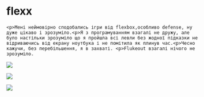 # flexx
<!DOCTYPE html>    
<html lang="en">    
<head>    
    <meta charset="UTF-8">    
    <meta http-equiv="X-UA-Compatible" content="IE=edge">    
    <meta name="viewport" content="width=device-width, initial-scale=1.0">    
    <title>News</title>    
</head>    
<body>    
       
    <p>Мені неймовірно сподобались ігри від flexbox,особливо defense, ну дуже цікаво і зрозуміло.<p>Я з програмуванням взагалі не дружу, але було настільки зрозуміло що я пройшла всі левли без жодної підказки не відриваючись від екрану ноутбука і не помітила як плинув час.<p>Чесно кажучи, без перебільшення, я в захваті. <p>Flukeout взагалі нічого не зрозуміло.  
         
<p><img src="https://www.imgonline.com.ua/result_img/imgonline-com-ua-Resize-VIZk0d1jUYL.jpg"> 
  <p><img src="https://www.imgonline.com.ua/result_img/imgonline-com-ua-Resize-Nnv3sHbAsy.jpg"> 
 <p><img src="https://www.imgonline.com.ua/result_img/imgonline-com-ua-Resize-hfDimdOauGoK.jpg">
